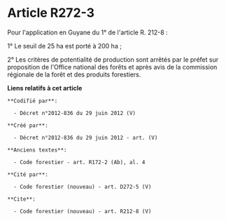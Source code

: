 # Article R272-3

Pour l'application en Guyane du 1° de l'article R. 212-8 : 

1° Le seuil de 25 ha est porté à 200 ha ; 

2° Les critères de potentialité de production sont arrêtés par le préfet sur proposition de l'Office national des forêts et
après avis de la commission régionale de la forêt et des produits forestiers.

**Liens relatifs à cet article**

	**Codifié par**:

	  - Décret n°2012-836 du 29 juin 2012 (V)

	**Créé par**:

	  - Décret n°2012-836 du 29 juin 2012 - art. (V)

	**Anciens textes**:

	  - Code forestier - art. R172-2 (Ab), al. 4

	**Cité par**:

	  - Code forestier (nouveau) - art. D272-5 (V)

	**Cite**:

	  - Code forestier (nouveau) - art. R212-8 (V)
